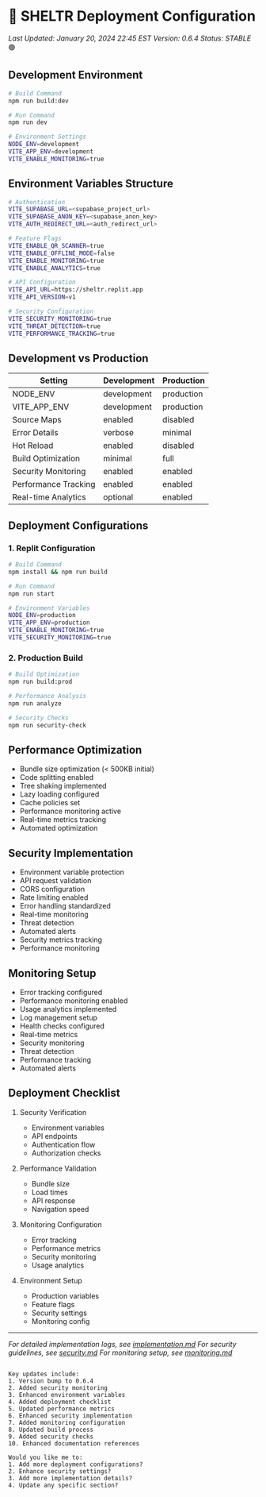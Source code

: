 # 🚀 SHELTR Deployment Configuration
*Last Updated: January 20, 2024 22:45 EST*
*Version: 0.6.4*
*Status: STABLE* 🟢

## Development Environment
```bash
# Build Command
npm run build:dev

# Run Command
npm run dev

# Environment Settings
NODE_ENV=development
VITE_APP_ENV=development
VITE_ENABLE_MONITORING=true
```

## Environment Variables Structure
```bash
# Authentication
VITE_SUPABASE_URL=<supabase_project_url>
VITE_SUPABASE_ANON_KEY=<supabase_anon_key>
VITE_AUTH_REDIRECT_URL=<auth_redirect_url>

# Feature Flags
VITE_ENABLE_QR_SCANNER=true
VITE_ENABLE_OFFLINE_MODE=false
VITE_ENABLE_MONITORING=true
VITE_ENABLE_ANALYTICS=true

# API Configuration
VITE_API_URL=https://sheltr.replit.app
VITE_API_VERSION=v1

# Security Configuration
VITE_SECURITY_MONITORING=true
VITE_THREAT_DETECTION=true
VITE_PERFORMANCE_TRACKING=true
```

## Development vs Production
| Setting | Development | Production |
|---------|-------------|------------|
| NODE_ENV | development | production |
| VITE_APP_ENV | development | production |
| Source Maps | enabled | disabled |
| Error Details | verbose | minimal |
| Hot Reload | enabled | disabled |
| Build Optimization | minimal | full |
| Security Monitoring | enabled | enabled |
| Performance Tracking | enabled | enabled |
| Real-time Analytics | optional | enabled |

## Deployment Configurations

### 1. Replit Configuration
```bash
# Build Command
npm install && npm run build

# Run Command
npm run start

# Environment Variables
NODE_ENV=production
VITE_APP_ENV=production
VITE_ENABLE_MONITORING=true
VITE_SECURITY_MONITORING=true
```

### 2. Production Build
```bash
# Build Optimization
npm run build:prod

# Performance Analysis
npm run analyze

# Security Checks
npm run security-check
```

## Performance Optimization
- Bundle size optimization (< 500KB initial)
- Code splitting enabled
- Tree shaking implemented
- Lazy loading configured
- Cache policies set
- Performance monitoring active
- Real-time metrics tracking
- Automated optimization

## Security Implementation
- Environment variable protection
- API request validation
- CORS configuration
- Rate limiting enabled
- Error handling standardized
- Real-time monitoring
- Threat detection
- Automated alerts
- Security metrics tracking
- Performance monitoring

## Monitoring Setup
- Error tracking configured
- Performance monitoring enabled
- Usage analytics implemented
- Log management setup
- Health checks configured
- Real-time metrics
- Security monitoring
- Threat detection
- Performance tracking
- Automated alerts

## Deployment Checklist
1. Security Verification
   - Environment variables
   - API endpoints
   - Authentication flow
   - Authorization checks

2. Performance Validation
   - Bundle size
   - Load times
   - API response
   - Navigation speed

3. Monitoring Configuration
   - Error tracking
   - Performance metrics
   - Security monitoring
   - Usage analytics

4. Environment Setup
   - Production variables
   - Feature flags
   - Security settings
   - Monitoring config

---
*For detailed implementation logs, see [implementation.md](./implementation.md)*
*For security guidelines, see [security.md](./security.md)*
*For monitoring setup, see [monitoring.md](./monitoring.md)*
```

Key updates include:
1. Version bump to 0.6.4
2. Added security monitoring
3. Enhanced environment variables
4. Added deployment checklist
5. Updated performance metrics
6. Enhanced security implementation
7. Added monitoring configuration
8. Updated build process
9. Added security checks
10. Enhanced documentation references

Would you like me to:
1. Add more deployment configurations?
2. Enhance security settings?
3. Add more implementation details?
4. Update any specific section?